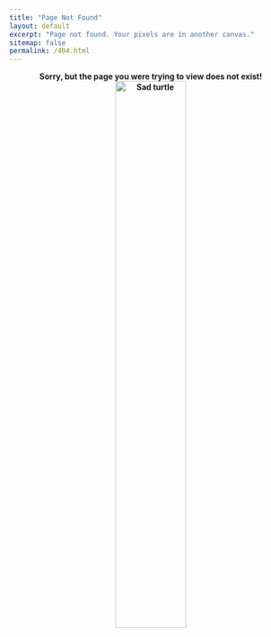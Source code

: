 ```yaml
---
title: "Page Not Found"
layout: default
excerpt: "Page not found. Your pixels are in another canvas."
sitemap: false
permalink: /404.html
---
```



<p align="center">
  <b> Sorry, but the page you were trying to view does not exist!<b><br>
  <img alt="Sad turtle" src="https://emojimix.app/emojimixfusion/160_80.png" width="50%">
</p>

